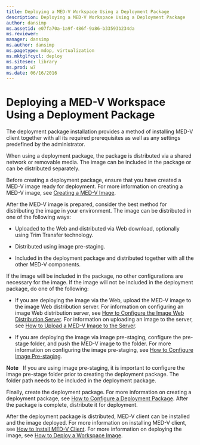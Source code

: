 ```yaml
---
title: Deploying a MED-V Workspace Using a Deployment Package
description: Deploying a MED-V Workspace Using a Deployment Package
author: dansimp
ms.assetid: e07fa70a-1a9f-486f-9a86-b33593b234da
ms.reviewer: 
manager: dansimp
ms.author: dansimp
ms.pagetype: mdop, virtualization
ms.mktglfcycl: deploy
ms.sitesec: library
ms.prod: w7
ms.date: 06/16/2016
---
```



# Deploying a MED-V Workspace Using a Deployment Package


The deployment package installation provides a method of installing MED-V client together with all its required prerequisites as well as any settings predefined by the administrator.

When using a deployment package, the package is distributed via a shared network or removable media. The image can be included in the package or can be distributed separately.

Before creating a deployment package, ensure that you have created a MED-V image ready for deployment. For more information on creating a MED-V image, see [Creating a MED-V Image](creating-a-med-v-image.md).

After the MED-V image is prepared, consider the best method for distributing the image in your environment. The image can be distributed in one of the following ways:

-   Uploaded to the Web and distributed via Web download, optionally using Trim Transfer technology.

-   Distributed using image pre-staging.

-   Included in the deployment package and distributed together with all the other MED-V components.

If the image will be included in the package, no other configurations are necessary for the image. If the image will not be included in the deployment package, do one of the following:

-   If you are deploying the image via the Web, upload the MED-V image to the image Web distribution server. For information on configuring an image Web distribution server, see [How to Configure the Image Web Distribution Server](how-to-configure-the-image-web-distribution-server.md). For information on uploading an image to the server, see [How to Upload a MED-V Image to the Server](how-to-upload-a-med-v-image-to-the-server.md).

-   If you are deploying the image via image pre-staging, configure the pre-stage folder, and push the MED-V image to the folder. For more information on configuring the image pre-staging, see [How to Configure Image Pre-staging](how-to-configure-image-pre-staging.md).

**Note**  
If you are using image pre-staging, it is important to configure the image pre-stage folder prior to creating the deployment package. The folder path needs to be included in the deployment package.

 

Finally, create the deployment package. For more information on creating a deployment package, see [How to Configure a Deployment Package](how-to-configure-a-deployment-package.md). After the package is complete, distribute it for deployment.

After the deployment package is distributed, MED-V client can be installed and the image deployed. For more information on installing MED-V client, see [How to Install MED-V Client](how-to-install-med-v-clientdeployment-package.md). For more information on deploying the image, see [How to Deploy a Workspace Image](how-to-deploy-a-workspace-imagedeployment-package.md).

 

 





